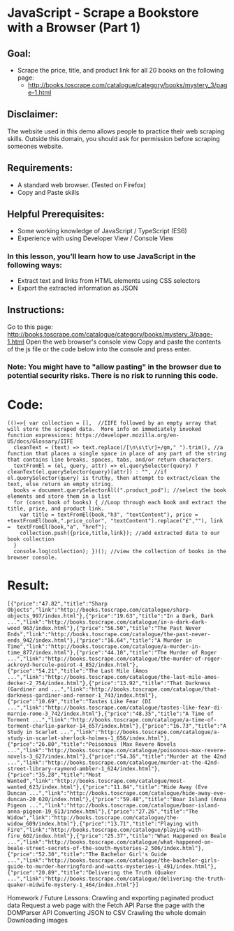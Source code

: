 # JavaScript - Scrape a Bookstore with a Browser (Part 1)

## Goal: 
- Scrape the price, title, and product link for all 20 books on the following page:
  - http://books.toscrape.com/catalogue/category/books/mystery_3/page-1.html

## Disclaimer: 
The website used in this demo allows people to practice their web scraping skills. Outside this domain, you should ask for permission before scraping someones website.

## Requirements:
* A standard web browser. (Tested on Firefox)
* Copy and Paste skills

## Helpful Prerequisites:
* Some working knowledge of JavaScript / TypeScript (ES6)
* Experience with using Developer View / Console View 

### In this lesson, you’ll learn how to use JavaScript in the following ways:
* Extract text and links from HTML elements using CSS selectors
* Export the extracted information as JSON

## Instructions:
Go to this page: http://books.toscrape.com/catalogue/category/books/mystery_3/page-1.html
Open the web browser's console view
Copy and paste the contents of the js file or the code below into the console and press enter.

### Note: You might have to "allow pasting" in the browser due to potential security risks. There is no risk to running this code.

# Code:

```
(()=>{ var collection = [],  //IIFE followed by an empty array that will store the scraped data.  More info on immediately invoked function expressions: https://developer.mozilla.org/en-US/docs/Glossary/IIFE
  cleanText = (text) => text.replace(/[\n\s\t\r]+/gm," ").trim(), //a function that places a single space in place of any part of the string that contains line breaks, spaces, tabs, and/or return characters.
  textFromEl = (el, query, attr) => el.querySelector(query) ? cleanText(el.querySelector(query)[attr]) : "", //if el.querySelector(query) is truthy, then attempt to extract/clean the text, else return an empty string.
  books = document.querySelectorAll(".product_pod"); //select the book elements and store them in a list
  for (const book of books) { //Loop through each book and extract the title, price, and product link.
    var title = textFromEl(book,"h3", "textContent"), price = +textFromEl(book,".price_color", "textContent").replace("£",""), link =  textFromEl(book,"a", "href");
    collection.push({price,title,link}); //add extracted data to our book collection
  }
  console.log(collection); })(); //view the collection of books in the browser console.
 ```


# Result:

```
[{"price":"47.82","title":"Sharp Objects","link":"http://books.toscrape.com/catalogue/sharp-objects_997/index.html"},{"price":"19.63","title":"In a Dark, Dark ...","link":"http://books.toscrape.com/catalogue/in-a-dark-dark-wood_963/index.html"},{"price":"56.50","title":"The Past Never Ends","link":"http://books.toscrape.com/catalogue/the-past-never-ends_942/index.html"},{"price":"16.64","title":"A Murder in Time","link":"http://books.toscrape.com/catalogue/a-murder-in-time_877/index.html"},{"price":"44.10","title":"The Murder of Roger ...","link":"http://books.toscrape.com/catalogue/the-murder-of-roger-ackroyd-hercule-poirot-4_852/index.html"},{"price":"54.21","title":"The Last Mile (Amos ...","link":"http://books.toscrape.com/catalogue/the-last-mile-amos-decker-2_754/index.html"},{"price":"13.92","title":"That Darkness (Gardiner and ...","link":"http://books.toscrape.com/catalogue/that-darkness-gardiner-and-renner-1_743/index.html"},{"price":"10.69","title":"Tastes Like Fear (DI ...","link":"http://books.toscrape.com/catalogue/tastes-like-fear-di-marnie-rome-3_742/index.html"},{"price":"48.35","title":"A Time of Torment ...","link":"http://books.toscrape.com/catalogue/a-time-of-torment-charlie-parker-14_657/index.html"},{"price":"16.73","title":"A Study in Scarlet ...","link":"http://books.toscrape.com/catalogue/a-study-in-scarlet-sherlock-holmes-1_656/index.html"},{"price":"26.80","title":"Poisonous (Max Revere Novels ...","link":"http://books.toscrape.com/catalogue/poisonous-max-revere-novels-3_627/index.html"},{"price":"54.36","title":"Murder at the 42nd ...","link":"http://books.toscrape.com/catalogue/murder-at-the-42nd-street-library-raymond-ambler-1_624/index.html"},{"price":"35.28","title":"Most Wanted","link":"http://books.toscrape.com/catalogue/most-wanted_623/index.html"},{"price":"11.84","title":"Hide Away (Eve Duncan ...","link":"http://books.toscrape.com/catalogue/hide-away-eve-duncan-20_620/index.html"},{"price":"59.48","title":"Boar Island (Anna Pigeon ...","link":"http://books.toscrape.com/catalogue/boar-island-anna-pigeon-19_613/index.html"},{"price":"27.26","title":"The Widow","link":"http://books.toscrape.com/catalogue/the-widow_609/index.html"},{"price":"13.71","title":"Playing with Fire","link":"http://books.toscrape.com/catalogue/playing-with-fire_602/index.html"},{"price":"25.37","title":"What Happened on Beale ...","link":"http://books.toscrape.com/catalogue/what-happened-on-beale-street-secrets-of-the-south-mysteries-2_506/index.html"},{"price":"52.30","title":"The Bachelor Girl's Guide ...","link":"http://books.toscrape.com/catalogue/the-bachelor-girls-guide-to-murder-herringford-and-watts-mysteries-1_491/index.html"},{"price":"20.89","title":"Delivering the Truth (Quaker ...","link":"http://books.toscrape.com/catalogue/delivering-the-truth-quaker-midwife-mystery-1_464/index.html"}]
```
Homework / Future Lessons:
  Crawling and exporting paginated product data
  Request a web page with the Fetch API
  Parse the page with the DOMParser API
  Converting JSON to CSV
  Crawling the whole domain
  Downloading images
